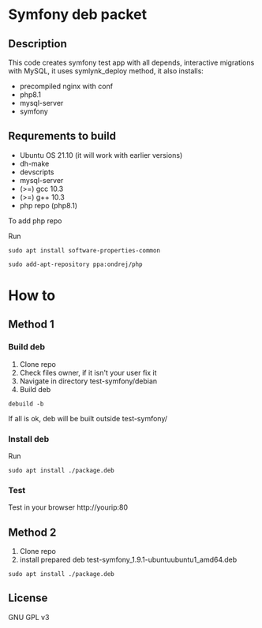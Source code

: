 # Symfony deb packet

## Description

This code creates symfony test app with all depends,  interactive migrations with MySQL, it uses symlynk_deploy method, it also installs: 
- precompiled nginx with conf
- php8.1
- mysql-server
- symfony


## Requrements to build 
  - Ubuntu OS 21.10 (it will work with earlier versions)
  - dh-make 
  - devscripts
  - mysql-server
  - (>=) gcc 10.3
  - (>=) g++ 10.3 
  - php repo (php8.1)
  
  

To add php repo

Run
```
sudo apt install software-properties-common
```
```
sudo add-apt-repository ppa:ondrej/php  
```


# How to

## Method 1

### Build deb
1. Clone repo
2. Check files owner, if it isn't your user fix it
3. Navigate in directory test-symfony/debian
4. Build deb 

```
debuild -b
```
If all is ok, deb will be built outside test-symfony/

### Install deb
Run
```
sudo apt install ./package.deb
```

### Test

Test in your browser  http://yourip:80

## Method 2

1. Clone repo
2. install prepared deb  test-symfony_1.9.1-ubuntuubuntu1_amd64.deb

```
sudo apt install ./package.deb
```

## License
GNU GPL v3